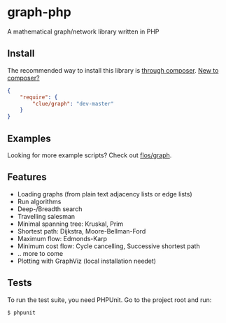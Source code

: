 # graph-php

A mathematical graph/network library written in PHP

## Install

The recommended way to install this library is [through composer](http://getcomposer.org). [New to composer?](http://getcomposer.org/doc/00-intro.md)

```JSON
{
    "require": {
        "clue/graph": "dev-master"
    }
}
```

## Examples

Looking for more example scripts? Check out [flos/graph](https://github.com/flos/graph-php).

## Features

* Loading graphs (from plain text adjacency lists or edge lists)
* Run algorithms
 * Deep-/Breadth search
 * Travelling salesman
 * Minimal spanning tree: Kruskal, Prim
 * Shortest path: Dijkstra, Moore-Bellman-Ford
 * Maximum flow: Edmonds-Karp
 * Minimum cost flow: Cycle cancelling, Successive shortest path
 * .. more to come
* Plotting with GraphViz (local installation needet)

## Tests

To run the test suite, you need PHPUnit. Go to the project root and run:
````
$ phpunit
````
